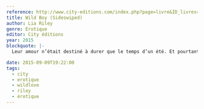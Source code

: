 ```yaml
---
reference: http://www.city-editions.com/index.php?page=livre&ID_livres=440&ID_auteurs=242
title: Wild Boy (Sideswiped)
author: Lia Riley
genre: Erotique
editor: City éditions
year: 2015
blockquote: |-
  Leur amour n’était destiné à durer que le temps d’un été. Et pourtant… Lorsque Natalia est tombée amoureuse de Bran, le beau surfeur aux yeux verts hypnotiques, son univers sombre a soudainement été illuminé. De son côté, Bran a été irrésistiblement attiré par celle qui lui a volé son cœur comme aucune autre fille. Mais il y a un problème : Natalia n’a qu’un visa de quelques mois en Australie, elle n’est pas censée rester dans ce pays coloré, rude, sauvage… et si loin de chez elle. Doit-elle accepter de tout quitter pour vivre cette passion sauvage ? Peut-être. Encore faut-il que les fantômes surgis de son douloureux passé lui en laissent la possibilité…Ils vivent une passion infinie où rien n’est garanti, mais tout est possible…

date: 2015-09-09T19:22:00
tags:
  - city
  - erotique
  - wildlove
  - riley
  - érotique
---
```

